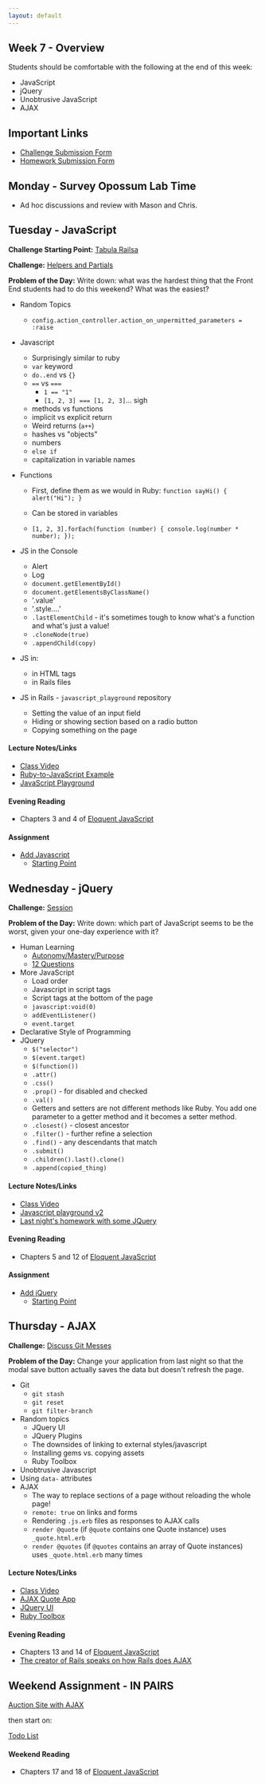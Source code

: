 ```yaml
---
layout: default
---
```


## Week 7 - Overview

Students should be comfortable with the following at the end of this week:

* JavaScript
* jQuery
* Unobtrusive JavaScript
* AJAX


## Important Links

* [Challenge Submission Form](http://goo.gl/forms/OzzXZL6iEF)
* [Homework Submission Form](http://goo.gl/forms/o9so3mi9Sd)


## Monday - Survey Opossum Lab Time

* Ad hoc discussions and review with Mason and Chris.

## Tuesday - JavaScript

**Challenge Starting Point:** [Tabula Railsa](https://github.com/tiyd-rails-2015-05/tabula_railsa)

**Challenge:** [Helpers and Partials](https://github.com/masonfmatthews/rails_assignments/blob/master/challenges/rails_helpers_and_partials.md) <!-- Terrible.  Too vague.  -->

**Problem of the Day:** Write down: what was the hardest thing that the Front End students had to do this weekend?  What was the easiest?

* Random Topics
  * `config.action_controller.action_on_unpermitted_parameters = :raise`

* Javascript
  * Surprisingly similar to ruby
  * `var` keyword
  * `do..end` vs `{}`
  * `==` vs `===`
    * `1 == "1"`
    * `[1, 2, 3] === [1, 2, 3]`... sigh
  * methods vs functions
  * implicit vs explicit return
  * Weird returns (`a++`)
  * hashes vs "objects"
  * numbers
  * `else if`
  * capitalization in variable names

* Functions
  * First, define them as we would in Ruby: `function sayHi() { alert("Hi"); }`
  * Can be stored in variables
  * `[1, 2, 3].forEach(function (number) { console.log(number * number); });`

    <!-- function greet(greeting) {
      return function() {
        return greeting + " world!";
      };
    }
    var hello = greet("Hello");
    var goodbye = greet("Goodbye");
    hello(); // Hello world!
    goodbye(); // Goodbye world! -->

* JS in the Console
  * Alert
  * Log
  * `document.getElementById()`
  * `document.getElementsByClassName()`
  * '.value'
  * '.style....'
  * `.lastElementChild` - it's sometimes tough to know what's a function and what's just a value!
  * `.cloneNode(true)`
  * `.appendChild(copy)`
* JS in:
  * in HTML tags
  * in Rails files
* JS in Rails - `javascript_playground` repository
  * Setting the value of an input field
  * Hiding or showing section based on a radio button
  * Copying something on the page

#### Lecture Notes/Links

* [Class Video](http://youtu.be/B7MaDahu3A4)
* [Ruby-to-JavaScript Example](w7-2/javascript.txt)
* [JavaScript Playground](https://github.com/tiyd-rails-2015-05/javascript_playground)

#### Evening Reading

* Chapters 3 and 4 of [Eloquent JavaScript](http://eloquentjavascript.net/)

#### Assignment

* [Add Javascript](https://github.com/tiyd-rails-2015-05/add_javascript)
  * [Starting Point](https://github.com/tiyd-rails-2015-05/coursyl)


## Wednesday - jQuery

**Challenge:** [Session](https://github.com/masonfmatthews/rails_assignments/blob/master/challenges/rails_session.md)

**Problem of the Day:** Write down: which part of JavaScript seems to be the worst, given your one-day experience with it?

* Human Learning
  * [Autonomy/Mastery/Purpose](https://www.youtube.com/watch?v=u6XAPnuFjJc)
  * [12 Questions](w7-3/12questions.pdf)
* More JavaScript
  * Load order
  * Javascript in script tags
  * Script tags at the bottom of the page
  * `javascript:void(0)`
  * `addEventListener()`
  * `event.target`
* Declarative Style of Programming
* JQuery
  * `$("selector")`
  * `$(event.target)`
  * `$(function())`
  * `.attr()`
  * `.css()`
  * `.prop()` - for disabled and checked
  * `.val()`
  * Getters and setters are not different methods like Ruby.  You add one parameter to a getter method and it becomes a setter method.
  * `.closest()` - closest ancestor
  * `.filter()` - further refine a selection
  * `.find()` - any descendants that match
  * `.submit()`
  * `.children().last().clone()`
  * `.append(copied_thing)`

#### Lecture Notes/Links

* [Class Video](http://youtu.be/xMElC5zLIpg)
* [Javascript playground v2](https://github.com/tiyd-rails-2015-05/javascript_playground)
* [Last night's homework with some JQuery](https://github.com/tiyd-rails-2015-05/coursyl_with_some_jquery)

#### Evening Reading

* Chapters 5 and 12 of [Eloquent JavaScript](http://eloquentjavascript.net/)

#### Assignment

* [Add jQuery](https://github.com/tiyd-rails-2015-05/add_jquery)
  * [Starting Point](https://github.com/tiyd-rails-2015-05/coursyl_with_some_jquery)


## Thursday - AJAX

**Challenge:** [Discuss Git Messes](https://github.com/masonfmatthews/rails_assignments/blob/master/challenges/discuss_git_messes.md)

**Problem of the Day:** Change your application from last night so that the modal save button actually saves the data but doesn't refresh the page.

* Git
  * `git stash`
  * `git reset`
  * `git filter-branch`
* Random topics
  * JQuery UI
  * JQuery Plugins
  * The downsides of linking to external styles/javascript
  * Installing gems vs. copying assets
  * Ruby Toolbox
* Unobtrusive Javascript
* Using `data-` attributes
* AJAX
  * The way to replace sections of a page without reloading the whole page!
  * `remote: true` on links and forms
  * Rendering `.js.erb` files as responses to AJAX calls
  * `render @quote` (if `@quote` contains one Quote instance) uses `_quote.html.erb`
  * `render @quotes` (if `@quotes` contains an array of Quote instances) uses `_quote.html.erb` many times

#### Lecture Notes/Links

* [Class Video](http://youtu.be/X9FQ4UF3Ou4)
* [AJAX Quote App](https://github.com/tiyd-rails-2015-05/quote_app)
* [JQuery UI](http://jqueryui.com/)
* [Ruby Toolbox](https://www.ruby-toolbox.com)


#### Evening Reading

* Chapters 13 and 14 of [Eloquent JavaScript](http://eloquentjavascript.net/)
* [The creator of Rails speaks on how Rails does AJAX](https://signalvnoise.com/posts/3697-server-generated-javascript-responses)


## Weekend Assignment - IN PAIRS

[Auction Site with AJAX](https://github.com/tiyd-rails-2015-05/auction_ajax)

then start on:

[Todo List](https://github.com/tiyd-rails-2015-05/todo_app)

#### Weekend Reading

* Chapters 17 and 18 of [Eloquent JavaScript](http://eloquentjavascript.net/)

